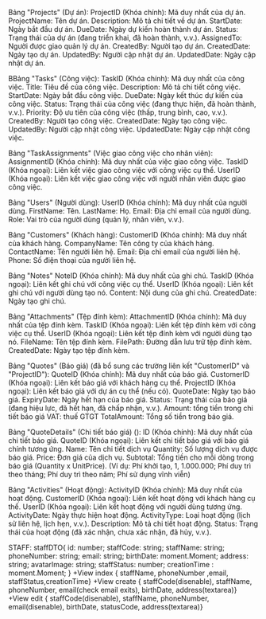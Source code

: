 Bảng "Projects" (Dự án):
ProjectID (Khóa chính): Mã duy nhất của dự án.
ProjectName: Tên dự án.
Description: Mô tả chi tiết về dự án.
StartDate: Ngày bắt đầu dự án.
DueDate: Ngày dự kiến hoàn thành dự án.
Status: Trạng thái của dự án (đang triển khai, đã hoàn thành, v.v.).
AssignedTo: Người được giao quản lý dự án.
CreatedBy: Người tạo dự án.
CreatedDate: Ngày tạo dự án.
UpdatedBy: Người cập nhật dự án.
UpdatedDate: Ngày cập nhật dự án.

BBảng "Tasks" (Công việc):
TaskID (Khóa chính): Mã duy nhất của công việc.
Title: Tiêu đề của công việc.
Description: Mô tả chi tiết công việc.
StartDate: Ngày bắt đầu công việc.
DueDate: Ngày kết thúc dự kiến của công việc.
Status: Trạng thái của công việc (đang thực hiện, đã hoàn thành, v.v.).
Priority: Độ ưu tiên của công việc (thấp, trung bình, cao, v.v.).
CreatedBy: Người tạo công việc.
CreatedDate: Ngày tạo công việc.
UpdatedBy: Người cập nhật công việc.
UpdatedDate: Ngày cập nhật công việc.

Bảng "TaskAssignments" (Việc giao công việc cho nhân viên):
AssignmentID (Khóa chính): Mã duy nhất của việc giao công việc.
TaskID (Khóa ngoại): Liên kết việc giao công việc với công việc cụ thể.
UserID (Khóa ngoại): Liên kết việc giao công việc với người nhân viên được giao công việc.

Bảng "Users" (Người dùng):
UserID (Khóa chính): Mã duy nhất của người dùng.
FirstName: Tên.
LastName: Họ.
Email: Địa chỉ email của người dùng.
Role: Vai trò của người dùng (quản lý, nhân viên, v.v.).

Bảng "Customers" (Khách hàng):
CustomerID (Khóa chính): Mã duy nhất của khách hàng.
CompanyName: Tên công ty của khách hàng.
ContactName: Tên người liên hệ.
Email: Địa chỉ email của người liên hệ.
Phone: Số điện thoại của người liên hệ.

Bảng "Notes" 
NoteID (Khóa chính): Mã duy nhất của ghi chú.
TaskID (Khóa ngoại): Liên kết ghi chú với công việc cụ thể.
UserID (Khóa ngoại): Liên kết ghi chú với người dùng tạo nó.
Content: Nội dung của ghi chú.
CreatedDate: Ngày tạo ghi chú.

Bảng "Attachments" (Tệp đính kèm):
AttachmentID (Khóa chính): Mã duy nhất của tệp đính kèm.
TaskID (Khóa ngoại): Liên kết tệp đính kèm với công việc cụ thể.
UserID (Khóa ngoại): Liên kết tệp đính kèm với người dùng tạo nó.
FileName: Tên tệp đính kèm.
FilePath: Đường dẫn lưu trữ tệp đính kèm.
CreatedDate: Ngày tạo tệp đính kèm.

Bảng "Quotes" (Báo giá) (đã bổ sung các trường liên kết "CustomerID" và "ProjectID"):
QuoteID (Khóa chính): Mã duy nhất của báo giá.
CustomerID (Khóa ngoại): Liên kết báo giá với khách hàng cụ thể.
ProjectID (Khóa ngoại): Liên kết báo giá với dự án cụ thể (nếu có).
QuoteDate: Ngày tạo báo giá.
ExpiryDate: Ngày hết hạn của báo giá.
Status: Trạng thái của báo giá (đang hiệu lực, đã hết hạn, đã chấp nhận, v.v.).
Amount: tổng tiền trong chi tiết báo giá
VAT: thuế GTGT
TotalAmount: Tổng số tiền trong báo giá.

Bảng "QuoteDetails" (Chi tiết báo giá) ():
ID (Khóa chính): Mã duy nhất của chi tiết báo giá.
QuoteID (Khóa ngoại): Liên kết chi tiết báo giá với báo giá chính tương ứng.
Name: Tên chi tiết dịch vụ
Quantity: Số lượng dịch vụ được báo giá.
Price: Đơn giá của dịch vụ.
Subtotal: Tổng tiền cho mỗi dòng trong báo giá (Quantity x UnitPrice).
(Ví dụ: Phí khởi tạo, 1, 1.000.000;
		Phí duy trì theo tháng;
		Phí duy trì theo năm;
		Phí sử dụng vĩnh viễn)
		
		
Bảng "Activities" (Hoạt động):
ActivityID (Khóa chính): Mã duy nhất của hoạt động.
CustomerID (Khóa ngoại): Liên kết hoạt động với khách hàng cụ thể.
UserID (Khóa ngoại): Liên kết hoạt động với người dùng tương ứng.
ActivityDate: Ngày thực hiện hoạt động.
ActivityType: Loại hoạt động (lịch sử liên hệ, lịch hẹn, v.v.).
Description: Mô tả chi tiết hoạt động.
Status: Trạng thái của hoạt động (đã xác nhận, chưa xác nhận, đã hủy, v.v.).

STAFF: 
	staffDTO{
		id: number;
		staffCode: string;
		staffName: string;
		phoneNumber: string;
		email: string;
		birthDate: moment.Moment;
		address: string;
		avatarImage: string;
		staffStatus: number;
		creationTime : moment.Moment;
	}
	+View index { staffName, phoneNumber ,email, staffStatus,creationTime}
	+View create { staffCode(disenable), staffName, phoneNumber, email(check email exits), birthDate, address(textarea)}
	+View edit { staffCode(disenable), staffName, phoneNumber, email(disenable), birthDate, statusCode, address(textarea)}
